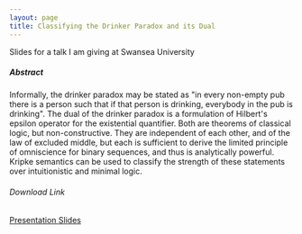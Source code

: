 ```yaml
---
layout: page
title: Classifying the Drinker Paradox and its Dual
---
```


Slides for a talk I am giving at Swansea University


##### Abstract

Informally, the drinker paradox may be stated as "in every non-empty pub there
is a person such that if that person is drinking, everybody in the pub is
drinking". The dual of the drinker paradox is a formulation of Hilbert's
epsilon operator for the existential quantifier. Both are theorems of classical
logic, but non-constructive. They are independent of each other, and of the law
of excluded middle, but each is sufficient to derive the limited principle of
omniscience for binary sequences, and thus is analytically powerful. Kripke
semantics can be used to classify the strength of these statements over
intuitionistic and minimal logic.

###### Download Link
[Presentation Slides](
	https://drive.google.com/open?id=0BxQ7IgGGV_QKNmsycG9KSWNoVEk)


